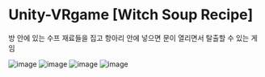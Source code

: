 # Unity-VRgame [Witch Soup Recipe]
방 안에 있는 수프 재료들을 집고 항아리 안에 넣으면 문이 열리면서 탈출할 수 있는 게임

![image](https://github.com/SeoHuiHui/Unity-VRgame/assets/113959581/9acebc15-4c1a-40f7-b9b5-7304dbce76b0)
![image](https://github.com/SeoHuiHui/Unity-VRgame/assets/113959581/c5db4f32-9718-4bce-97ea-7c548a69c593)
![image](https://github.com/SeoHuiHui/Unity-VRgame/assets/113959581/351aea57-4f82-4d79-9de1-650d55b30f4a)
![image](https://github.com/SeoHuiHui/Unity-VRgame/assets/113959581/39c86580-13a3-4c07-81dd-74dad9631dc3)
